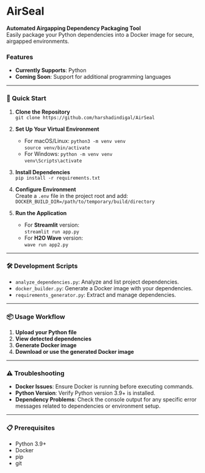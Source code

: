 # AirSeal

**Automated Airgapping Dependency Packaging Tool**  
Easily package your Python dependencies into a Docker image for secure, airgapped environments.

### Features
- **Currently Supports**: Python  
- **Coming Soon**: Support for additional programming languages

---

### 🚀 Quick Start

1. **Clone the Repository**  
   `git clone https://github.com/harshadindigal/AirSeal`

2. **Set Up Your Virtual Environment**  
   - For macOS/Linux:
     `python3 -m venv venv`  
     `source venv/bin/activate`
   - For Windows:
     `python -m venv venv`  
     `venv\Scripts\activate`

3. **Install Dependencies**  
   `pip install -r requirements.txt`

4. **Configure Environment**  
   Create a `.env` file in the project root and add:  
   `DOCKER_BUILD_DIR=/path/to/temporary/build/directory`

5. **Run the Application**  
   - For **Streamlit** version:  
     `streamlit run app.py`
   - For **H2O Wave** version:  
     `wave run app2.py`

---

### 🛠 Development Scripts

- `analyze_dependencies.py`: Analyze and list project dependencies.
- `docker_builder.py`: Generate a Docker image with your dependencies.
- `requirements_generator.py`: Extract and manage dependencies.

---

### 📦 Usage Workflow

1. **Upload your Python file**
2. **View detected dependencies**
3. **Generate Docker image**
4. **Download or use the generated Docker image**

---

### ⚠️ Troubleshooting

- **Docker Issues**: Ensure Docker is running before executing commands.
- **Python Version**: Verify Python version 3.9+ is installed.
- **Dependency Problems**: Check the console output for any specific error messages related to dependencies or environment setup.

---

### 📋 Prerequisites

- Python 3.9+
- Docker
- pip
- git
